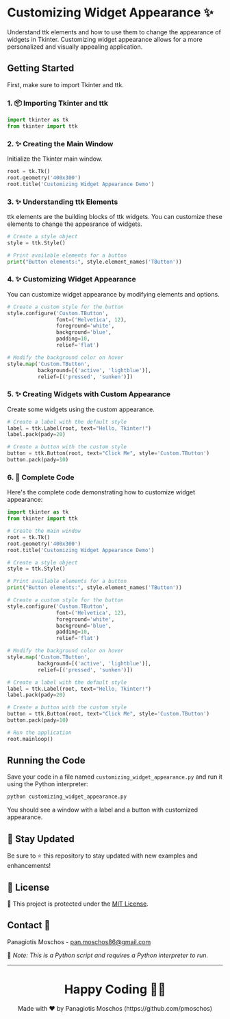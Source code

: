# Customizing Widget Appearance ✨

Understand ttk elements and how to use them to change the appearance of widgets in Tkinter. Customizing widget appearance allows for a more personalized and visually appealing application.

## Getting Started

First, make sure to import Tkinter and ttk.

### 1. 📦 **Importing Tkinter and ttk**

```python
import tkinter as tk
from tkinter import ttk
```

### 2. ✨ **Creating the Main Window**

Initialize the Tkinter main window.

```python
root = tk.Tk()
root.geometry('400x300')
root.title('Customizing Widget Appearance Demo')
```

### 3. ✨ **Understanding ttk Elements**

ttk elements are the building blocks of ttk widgets. You can customize these elements to change the appearance of widgets.

```python
# Create a style object
style = ttk.Style()

# Print available elements for a button
print("Button elements:", style.element_names('TButton'))
```

### 4. ✨ **Customizing Widget Appearance**

You can customize widget appearance by modifying elements and options.

```python
# Create a custom style for the button
style.configure('Custom.TButton',
                font=('Helvetica', 12),
                foreground='white',
                background='blue',
                padding=10,
                relief='flat')

# Modify the background color on hover
style.map('Custom.TButton',
          background=[('active', 'lightblue')],
          relief=[('pressed', 'sunken')])
```

### 5. ✨ **Creating Widgets with Custom Appearance**

Create some widgets using the custom appearance.

```python
# Create a label with the default style
label = ttk.Label(root, text="Hello, Tkinter!")
label.pack(pady=20)

# Create a button with the custom style
button = ttk.Button(root, text="Click Me", style='Custom.TButton')
button.pack(pady=10)
```

### 6. 📑 **Complete Code**

Here's the complete code demonstrating how to customize widget appearance:

```python
import tkinter as tk
from tkinter import ttk

# Create the main window
root = tk.Tk()
root.geometry('400x300')
root.title('Customizing Widget Appearance Demo')

# Create a style object
style = ttk.Style()

# Print available elements for a button
print("Button elements:", style.element_names('TButton'))

# Create a custom style for the button
style.configure('Custom.TButton',
                font=('Helvetica', 12),
                foreground='white',
                background='blue',
                padding=10,
                relief='flat')

# Modify the background color on hover
style.map('Custom.TButton',
          background=[('active', 'lightblue')],
          relief=[('pressed', 'sunken')])

# Create a label with the default style
label = ttk.Label(root, text="Hello, Tkinter!")
label.pack(pady=20)

# Create a button with the custom style
button = ttk.Button(root, text="Click Me", style='Custom.TButton')
button.pack(pady=10)

# Run the application
root.mainloop()
```

## Running the Code

Save your code in a file named `customizing_widget_appearance.py` and run it using the Python interpreter:

```sh
python customizing_widget_appearance.py
```

You should see a window with a label and a button with customized appearance.

## 📢 Stay Updated

Be sure to ⭐ this repository to stay updated with new examples and enhancements!

## 📄 License

🔐 This project is protected under the [MIT License](https://mit-license.org/).

## Contact 📧

Panagiotis Moschos - pan.moschos86@gmail.com

🔗 *Note: This is a Python script and requires a Python interpreter to run.*

---

<h1 align=center>Happy Coding 👨‍💻 </h1>

<p align="center">
  Made with ❤️ by Panagiotis Moschos (https://github.com/pmoschos)
</p>
